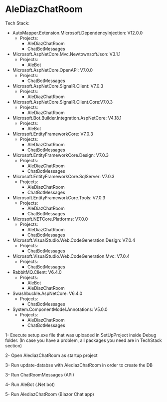 # AleDiazChatRoom

Tech Stack:
- AutoMapper.Extension.Microsoft.DependencyInjection: V12.0.0
    - Projects: 
      - AleDiazChatRoom
      - ChatBotMessages
- Microsoft.AspNetCore.Mvc.NewtownsoftJson: V3.1.1 
    - Projects:
      - AleBot
- Microsoft.AspNetCore.OpenAPi: V7.0.0
    - Projects:
      - ChatBotMessages  
- Microsoft.AspNetCore.SignalR.Client: V7.0.3
    - Projects:
      - AleDiazChatRoom
- Microsoft.AspNetCore.SignalR.Client.Core:V7.0.3
    - Projects:
      - AleDiazChatRoom
- Microsoft.Bot.Builder.Integration.AspNetCore: V4.18.1
    - Projects:
      - AleBot
- Microsoft.EntityFrameworkCore: V7.0.3
    - Projects:
      - AleDiazChatRoom
      - ChatBotMessages   
- Microsoft.EntityFrameworkCore.Design: V7.0.3
    - Projects:
      - AleDiazChatRoom
      - ChatBotMessages
- Microsoft.EntityFrameworkCore.SqlServer: V7.0.3
    - Projects:
      - AleDiazChatRoom
      - ChatBotMessages
- Microsoft.EntityFrameworkCore.Tools: V7.0.3
    - Projects:
      - AleDiazChatRoom
      - ChatBotMessages
- Microsoft.NETCore.Platforms: V7.0.0
    - Projects:
      - AleDiazChatRoom
      - ChatBotMessages
- Microsoft.VisualStudio.Web.CodeGeneration.Design: V7.0.4
    - Projects:
      -  ChatBotMessages
- Microsoft.VisualStudio.Web.CodeGeneration.Mvc: V7.0.4
    - Projects:
      -  ChatBotMessages
-  RabbitMQ.Client: V6.4.0
    - Projects:
      - AleBot
      - AleDiazChatRoom
- Swashbuckle.AspNetCore: V6.4.0
    - Projects:
      - ChatBotMessages
- System.ComponentModel.Annotations: V5.0.0
    - Projects:
      - AleDiazChatRoom
      - ChatBotMessages


1- Execute setup.exe file that was uploaded in SetUpProject inside Debug folder.
    (In case you have a problem, all packages you need are in TechStack section)
    
2- Open AlediazChatRoom as startup project

3- Run update-databse with AlediazChatRoom in order to create the DB

3- Run ChatRoomMessages (APi)

4- Run AleBot (.Net bot)

5- Run AlediazChatRoom (Blazor Chat app)

